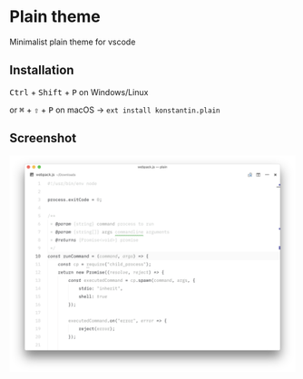 # Plain theme

Minimalist plain theme for vscode

## Installation

<kbd>Ctrl</kbd> + <kbd>Shift</kbd> + <kbd>P</kbd> on Windows/Linux

or <kbd>⌘</kbd> + <kbd>⇧</kbd> + <kbd>P</kbd> on macOS → `ext install konstantin.plain`

## Screenshot

![screenshot](https://github.com/gko/plain/raw/master/screenshot.png)
